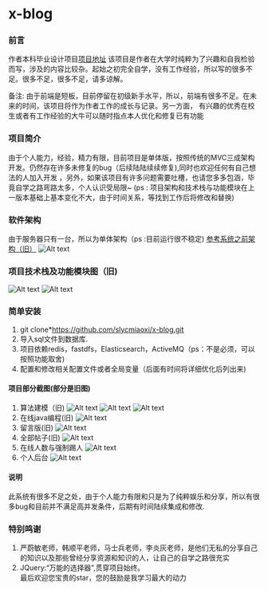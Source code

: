 # x-blog
### 前言
作者本科毕业设计项目[项目地址](http://106.12.103.164:8080/x-blog/tLinkInfo/portal)
该项目是作者在大学时纯粹为了兴趣和自我检验而写，涉及的内容比较杂。起始之初完全自学，没有工作经验，所以写的很多不足。很多不足，很多不足，请多谅解。

备注: 由于前端是短板，目前停留在初级新手水平，所以，前端有很多不足。在未来的时间，该项目将作为作者工作的成长与记录。另一方面，
有兴趣的优秀在校生或者有工作经验的大牛可以随时指点本人优化和修复已有功能

### 项目简介
由于个人能力，经验，精力有限，目前项目是单体版，按照传统的MVC三成架构开发。仍然存在许多未修复的bug（后续陆陆续续修复),同时也欢迎任何有自己想法的人加入开发
，另外，如果该项目有许多问题需要吐槽，也请您多多包涵，毕竟自学之路弯路太多，个人认识受局限~
(ps : 项目架构和技术栈与功能模块在上一版本基础上基本变化不大，由于时间关系，等找到工作后将修改和替换)

### 软件架构
由于服务器只有一台，所以为单体架构（ps :目前运行很不稳定)
[参考系统之前架构（旧）](https://slycmiaoxi.github.io/2018/03/10/sys_1/#more)
![Alt text](/img/1.png)

### 项目技术栈及功能模块图（旧)
![Alt text](/img/2.png)
![Alt text](/img/1.jpg)

### 简单安装
1.  git clone*https://github.com/slycmiaoxi/x-blog.git <br/>
2.  导入sql文件到数据库.<br/>
3.  项目依赖redis，fastdfs，Elasticsearch，ActiveMQ（ps：不是必须，可以按照功能取舍)<br/>
4.  配置和修改相关配置文件或者全局变量（后面有时间将详细优化后列出来)

#### 项目部分截图(部分是旧图)
1.  算法建模（旧)
![Alt text](/img/3.jpg)
![Alt text](/img/4.jpg)
![Alt text](/img/5.jpg)
2.  在线java编程(旧)
![Alt text](/img/6.jpg)
3.  留言版(旧)
![Alt text](/img/9.jpg)
4.  全部帖子(旧)
![Alt text](/img/10.jpg)
5.  在线人数与强制踢人
![Alt text](/img/20.jpg)
6.  个人后台
![Alt text](/img/19.jpg)

#### 说明
此系统有很多不足之处，由于个人能力有限和只是为了纯粹娱乐和分享，所以有很多bug和目前并不满足高并发条件，后期有时间陆续集成和修改.

### 特别鸣谢
1.  严蔚敏老师，韩顺平老师，马士兵老师，李炎灰老师，是他们无私的分享自己的知识以及那些曾经分享资源和知识的人，让自己的自学之路很充实
2.  JQuery:“万能的选择器”,贯穿项目始终。<br/>
最后欢迎您宝贵的star，您的鼓励是我学习最大的动力